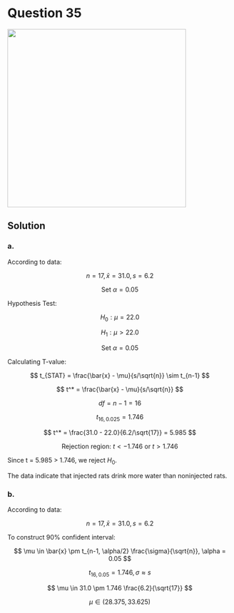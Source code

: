 # Question 35
<img src="https://github.com/user-attachments/assets/a5797fdd-53d3-4a6a-8d21-b3d98e4df34f" width="400">

## Solution

### a.

According to data:

$$
n=17, \bar{x} = 31.0, s= 6.2
$$

$$
\text{Set } \alpha = 0.05
$$

Hypothesis Test:

$$
H_0: \mu=22.0 
$$

$$
H_1: \mu>22.0
$$

$$
\text{Set } \alpha = 0.05
$$

Calculating T-value:

$$
t_{STAT} = \frac{\bar{x} - \mu}{s/\sqrt{n}} \sim t_{n-1}
$$

$$
t^* = \frac{\bar{x} - \mu}{s/\sqrt{n}}
$$

$$
df = n - 1 = 16
$$

$$
t_{16, 0.025} = 1.746
$$

$$
t^* = \frac{31.0 - 22.0}{6.2/\sqrt{17}} = 5.985
$$

$$
\text{Rejection region: } t < -1.746 \text{ or } t > 1.746
$$

Since t = 5.985 > 1.746, we reject $H_0$.

The data indicate that injected rats drink more water than noninjected rats.

### b.

According to data:

$$
n=17, \bar{x} = 31.0, s= 6.2
$$

To construct 90% confident interval:

$$
\mu \in \bar{x} \pm t_{n-1, \alpha/2} \frac{\sigma}{\sqrt{n}}, \alpha = 0.05
$$

$$
t_{16, 0.05} = 1.746, \sigma \approx s
$$

$$
\mu \in 31.0 \pm 1.746 \frac{6.2}{\sqrt{17}}
$$

$$
\mu \in (28.375, 33.625)
$$
